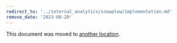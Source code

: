 ```yaml
---
redirect_to: '../internal_analytics/snowplow/implementation.md'
remove_date: '2023-08-20'
---
```


This document was moved to [another location](../internal_analytics/snowplow/implementation.md).

<!-- This redirect file can be deleted after <2023-08-20>. -->
<!-- Redirects that point to other docs in the same project expire in three months. -->
<!-- Redirects that point to docs in a different project or site (for example, link is not relative and starts with `https:`) expire in one year. -->
<!-- Before deletion, see: https://docs.gitlab.com/ee/development/documentation/redirects.html
